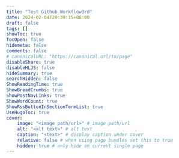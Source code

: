 ```yaml
---
title: "Test Github Workflow3rd"
date: 2024-02-04T20:39:15+08:00
draft: false
tags: []
showToc: true
TocOpen: false
hidemeta: false
comments: false
# canonicalURL: "https://canonical.url/to/page"
disableShare: true
disableHLJS: false
hideSummary: true
searchHidden: false
ShowReadingTime: true
ShowBreadCrumbs: true
ShowPostNavLinks: true
ShowWordCount: true
ShowRssButtonInSectionTermList: true
UseHugoToc: true
cover:
    image: "<image path/url>" # image path/url
    alt: "<alt text>" # alt text
    caption: "<text>" # display caption under cover
    relative: false # when using page bundles set this to true
    hidden: true # only hide on current single page
---
```


